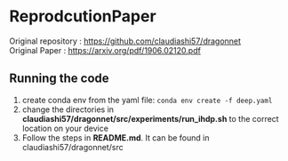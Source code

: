 # ReprodcutionPaper

Original repository :  https://github.com/claudiashi57/dragonnet \
Original Paper  : https://arxiv.org/pdf/1906.02120.pdf

## Running the code
1. create conda env from the yaml file: ``conda env create -f deep.yaml ``
2. change the directories in **claudiashi57/dragonnet/src/experiments/run_ihdp.sh** to the correct location on your device
3. Follow the steps in __README.md__. It can be found in claudiashi57/dragonnet/src
